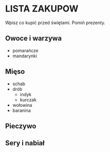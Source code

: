 # LISTA ZAKUPOW

Wpisz co kupić przed świętami. Pomiń prezenty.

## Owoce i warzywa
- pomarańcze 
- mandarynki

## Mięso
- schab
- drób
  -  indyk
  -  kurczak
- wołowina
- baranina

## Pieczywo



## Sery i nabiał 



